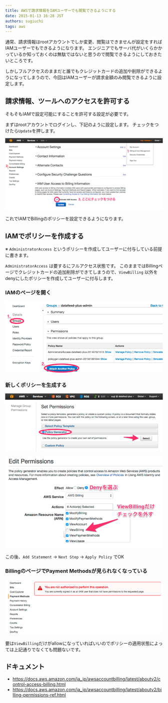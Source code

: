 ```yaml
---
title: AWSで請求情報をIAMユーザーでも閲覧できるようにする
date: 2015-01-13 16:28 JST
authors: sugiuchi
tags: aws
---
```


通常、請求情報はrootアカウントでしか変更、閲覧はできませんが設定をすればIAMユーザーでもできるようになります。
エンジニアでもサーバ代がいくらかかっているか知っておくのは無駄ではないと思うので閲覧できるようにしておきたいところです。

しかしフルアクセスのままだと誰でもクレジットカードの追加や削除ができるようになってしまうので、今回はIAMユーザーが請求金額のみ閲覧できるように設定します。

<!--more-->

## 請求情報、ツールへのアクセスを許可する

そもそもIAMで設定可能にすることを許可する設定が必要です。

まずはrootアカウントでログインし、下記のように設定します。
チェックをつけたら`Update`を押します。

![Billing_Management_Console1.png](/images/2015/01/aws-iam-billing-01.png)

これでIAMでBillingのポリシーを設定できるようになります。

## IAMでポリシーを作成する

※ `AdministratorAccess` というポリシーを作成してユーザーに付与している前提に書きます。

`AdministratorAccess` は要するにフルアクセス状態です。
このままではBillingページでクレジットカードの追加削除ができてしまうので、`ViewBilling` 以外をdenyにしたポリシーを作成してユーザーに付与します。

### IAMのページを開く

![Billing_Management_Console2.png](/images/2015/01/aws-iam-billing-02.png)

### 新しくポリシーを生成する

![Billing_Management_Console3.png](/images/2015/01/aws-iam-billing-03.png)

![Billing_Management_Console4.png](/images/2015/01/aws-iam-billing-04.png)

この後、`Add Statement` -> `Next Step` -> `Apply Policy` でOK

### BillingのページでPayment Methodsが見られなくなっている

![Billing_Management_Console5.png](/images/2015/01/aws-iam-billing-05.png)

要は`ViewBilling`だけがallowになっていればいいのでポリシーの適用状態によっては上記通りでなくても問題ないです。

## ドキュメント

* https://docs.aws.amazon.com/ja_jp/awsaccountbilling/latest/aboutv2/control-access-billing.html
* https://docs.aws.amazon.com/ja_jp/awsaccountbilling/latest/aboutv2/billing-permissions-ref.html
